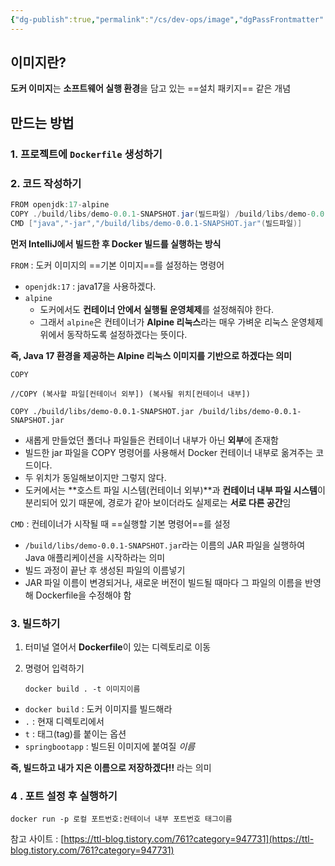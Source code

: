 ```yaml
---
{"dg-publish":true,"permalink":"/cs/dev-ops/image","dgPassFrontmatter":true,"noteIcon":""}
---
```


## 이미지란?

**도커 이미지**는 **소프트웨어 실행 환경**을 담고 있는 ==설치 패키지== 같은 개념

## 만드는 방법

### 1. 프로젝트에 `Dockerfile` 생성하기


### 2. 코드 작성하기

```java
FROM openjdk:17-alpine
COPY ./build/libs/demo-0.0.1-SNAPSHOT.jar(빌드파일) /build/libs/demo-0.0.1-SNAPSHOT.jar(빌드파일)
CMD ["java","-jar","/build/libs/demo-0.0.1-SNAPSHOT.jar"(빌드파일)] 
```


**먼저 IntelliJ에서 빌드한 후 Docker 빌드를 실행하는 방식**


`FROM` : 도커 이미지의 ==기본 이미지==를 설정하는 명령어

- `openjdk:17` : java17을 사용하겠다.
- `alpine`
    - 도커에서도 **컨테이너 안에서 실행될 운영체제**를 설정해줘야 한다.
    - 그래서 `alpine`은 컨테이너가 **Alpine 리눅스**라는 매우 가벼운 리눅스 운영체제 위에서 동작하도록 설정하겠다는 뜻이다.

**즉, Java 17 환경을 제공하는 Alpine 리눅스 이미지를 기반으로 하겠다는 의미**


`COPY`

```
//COPY (복사할 파일[컨테이너 외부]) (복사될 위치[컨테이너 내부])

COPY ./build/libs/demo-0.0.1-SNAPSHOT.jar /build/libs/demo-0.0.1-SNAPSHOT.jar
```

- 새롭게 만들었던 폴더나 파일들은 컨테이너 내부가 아닌 **외부**에 존재함
- 빌드한 jar 파일을 COPY 명령어를 사용해서 Docker 컨테이너 내부로 옮겨주는 코드이다.
- 두 위치가 동일해보이지만 그렇지 않다.
- 도커에서는 **호스트 파일 시스템(컨테이너 외부)**과 **컨테이너 내부 파일 시스템**이 분리되어 있기 때문에, 경로가 같아 보이더라도 실제로는 **서로 다른 공간**임


`CMD` : 컨테이너가 시작될 때 ==실행할 기본 명령어==를 설정

- `/build/libs/demo-0.0.1-SNAPSHOT.jar`라는 이름의 JAR 파일을 실행하여 Java 애플리케이션을 시작하라는 의미
- 빌드 과정이 끝난 후 생성된 파일의 이름넣기
- JAR 파일 이름이 변경되거나, 새로운 버전이 빌드될 때마다 그 파일의 이름을 반영해 Dockerfile을 수정해야 함

### 3. 빌드하기

1. 터미널 열어서 **Dockerfile**이 있는 디렉토리로 이동
    
2. 명령어 입력하기
    
    ```
    docker build . -t 이미지이름
    ```
    

- `docker build` : 도커 이미지를 빌드해라
- `.` : 현재 디렉토리에서
- `t` : 태그(tag)를 붙이는 옵션
- `springbootapp` : 빌드된 이미지에 붙여질 _이름_

**즉, 빌드하고 내가 지은 이름으로  저장하겠다!!** 라는 의미

### 4 . 포트 설정 후 실행하기

```shell
docker run -p 로컬 포트번호:컨테이너 내부 포트번호 태그이름
```





참고 사이트  :  [https://ttl-blog.tistory.com/761?category=947731](https://ttl-blog.tistory.com/761?category=947731)



